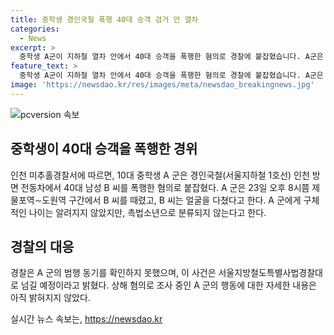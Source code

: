 ```yaml
---
title: 중학생 경인국철 폭행 40대 승객 검거 안 열차
categories:
  - News
excerpt: >
  중학생 A군이 지하철 열차 안에서 40대 승객을 폭행한 혐의로 경찰에 붙잡혔습니다. A군은 남성 B씨를 얼굴 부위를 다치게 한 혐의를 받고 있으며, 현재 상해 혐의로 조사 중입니다. A군은 23일 오후 8시쯤 발생한 사건으로, 그동안의 범행 동기는 파악되지 않았습니다. A군은 14세 미만으로 소년법의 관할을 받지 않는 것으로 보고되었으며, 관련된 사건은 서울지방철도특별사법경찰대로 인계될 예정입니다. (150자)
feature_text: >
  중학생 A군이 지하철 열차 안에서 40대 승객을 폭행한 혐의로 경찰에 붙잡혔습니다. A군은 남성 B씨를 얼굴 부위를 다치게 한 혐의를 받고 있으며, 현재 상해 혐의로 조사 중입니다. A군은 23일 오후 8시쯤 발생한 사건으로, 그동안의 범행 동기는 파악되지 않았습니다. A군은 14세 미만으로 소년법의 관할을 받지 않는 것으로 보고되었으며, 관련된 사건은 서울지방철도특별사법경찰대로 인계될 예정입니다. (150자)
image: 'https://newsdao.kr/res/images/meta/newsdao_breakingnews.jpg'
---
```


<p><img src="https://newsdao.kr/res/images/meta/newsdao_breakingnews.jpg" alt="pcversion 속보" /></p>

<h2 data-ke-size="size26">중학생이 40대 승객을 폭행한 경위</h2>

<p data-ke-size="size16">인천 미추홀경찰서에 따르면, 10대 중학생 A 군은 경인국철(서울지하철 1호선) 인천 방면 전동차에서 40대 남성 B 씨를 폭행한 혐의로 붙잡혔다. A 군은 23일 오후 8시쯤 제물포역∼도원역 구간에서 B 씨를 때렸고, B 씨는 얼굴을 다쳤다고 한다. A 군에게 구체적인 나이는 알려지지 않았지만, 촉법소년으로 분류되지 않는다고 한다.</p>

<h2 data-ke-size="size26">경찰의 대응</h2>

<p data-ke-size="size16">경찰은 A 군의 범행 동기를 확인하지 못했으며, 이 사건은 서울지방철도특별사법경찰대로 넘길 예정이라고 밝혔다. 상해 혐의로 조사 중인 A 군의 행동에 대한 자세한 내용은 아직 밝혀지지 않았다.</p>
실시간 뉴스 속보는, <a href="https://newsdao.kr" rel="dofollow">https://newsdao.kr</a>


